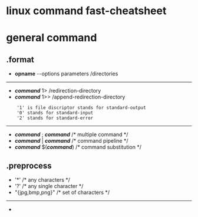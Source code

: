 # linux command fast-cheatsheet

# general command
## .format
- **opname** --options parameters /directories
- - - -
- ***command*** 1> /redirection-directory
- ***command*** 1>> /append-redirection-directory
```
    '1' is file discriptor stands for standard-output
    '0' stands for standard-input
    '2' stands for standard-error
```
- - - -
- ***command*** ; ***command***    /* multiple command */
- ***command*** | ***command***    /* command pipeline */
- ***command*** $(***command***)   /* command substitution */
## .preprocess
- '\*'              /* any characters */
- '?'               /* any single character */
- "{jpg,bmp,png}"   /* set of characters */
- - - -
- 
